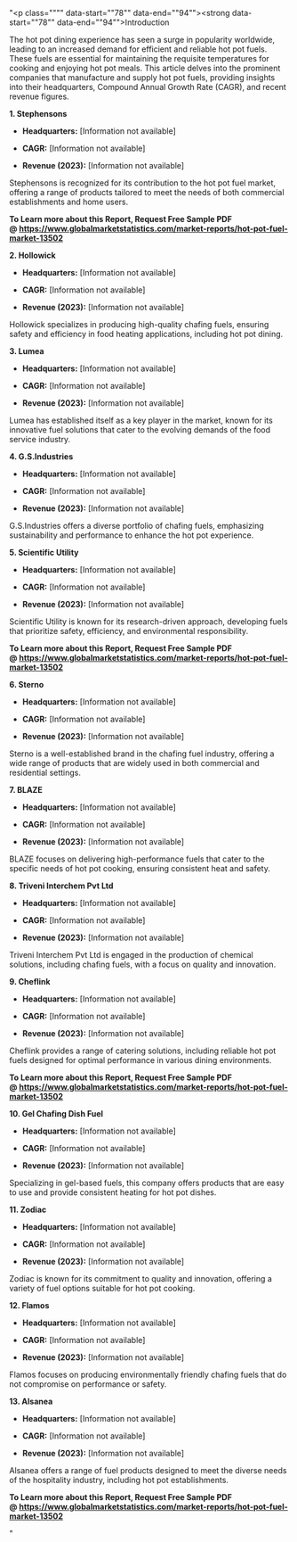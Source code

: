 "<p class="""" data-start=""78"" data-end=""94""><strong data-start=""78"" data-end=""94"">Introduction</strong></p>
<p class="""" data-start=""96"" data-end=""253""><span class=""relative -mx-px my-[-0.2rem] rounded-sm px-px py-[0.2rem]"">The hot pot dining experience has seen a surge in popularity worldwide, leading to an increased demand for efficient and reliable hot pot fuels.</span> <span class=""relative -mx-px my-[-0.2rem] rounded-sm px-px py-[0.2rem]"">These fuels are essential for maintaining the requisite temperatures for cooking and enjoying hot pot meals.</span> <span class=""relative -mx-px my-[-0.2rem] rounded-sm px-px py-[0.2rem]"">This article delves into the prominent companies that manufacture and supply hot pot fuels, providing insights into their headquarters, Compound Annual Growth Rate (CAGR), and recent revenue figures.</span></p>
<p class="""" data-start=""255"" data-end=""273""><strong data-start=""255"" data-end=""273"">1. Stephensons</strong></p>
<ul data-start=""275"" data-end=""576"">
<li class="""" data-start=""275"" data-end=""376"">
<p class="""" data-start=""277"" data-end=""376""><strong data-start=""277"" data-end=""294"">Headquarters:</strong> <span class=""relative -mx-px my-[-0.2rem] rounded-sm px-px py-[0.2rem]"">[Information not available]</span></p>
</li>
<li class="""" data-start=""378"" data-end=""471"">
<p class="""" data-start=""380"" data-end=""471""><strong data-start=""380"" data-end=""389"">CAGR:</strong> <span class=""relative -mx-px my-[-0.2rem] rounded-sm px-px py-[0.2rem]"">[Information not available]</span></p>
</li>
<li class="""" data-start=""473"" data-end=""576"">
<p class="""" data-start=""475"" data-end=""576""><strong data-start=""475"" data-end=""494"">Revenue (2023):</strong> <span class=""relative -mx-px my-[-0.2rem] rounded-sm px-px py-[0.2rem]"">[Information not available]</span></p>
</li>
</ul>
<p class="""" data-start=""578"" data-end=""663""><span class=""relative -mx-px my-[-0.2rem] rounded-sm px-px py-[0.2rem]"">Stephensons is recognized for its contribution to the hot pot fuel market, offering a range of products tailored to meet the needs of both commercial establishments and home users.</span></p>
<p class="""" data-start=""578"" data-end=""663""><strong>To Learn more about this Report, Request Free Sample PDF @&nbsp;<a href=""https://www.globalmarketstatistics.com/market-reports/hot-pot-fuel-market-13502"">https://www.globalmarketstatistics.com/market-reports/hot-pot-fuel-market-13502</a></strong></p>
<p class="""" data-start=""665"" data-end=""681""><strong data-start=""665"" data-end=""681"">2. Hollowick</strong></p>
<ul data-start=""683"" data-end=""996"">
<li class="""" data-start=""683"" data-end=""788"">
<p class="""" data-start=""685"" data-end=""788""><strong data-start=""685"" data-end=""702"">Headquarters:</strong> <span class=""relative -mx-px my-[-0.2rem] rounded-sm px-px py-[0.2rem]"">[Information not available]</span></p>
</li>
<li class="""" data-start=""790"" data-end=""887"">
<p class="""" data-start=""792"" data-end=""887""><strong data-start=""792"" data-end=""801"">CAGR:</strong> <span class=""relative -mx-px my-[-0.2rem] rounded-sm px-px py-[0.2rem]"">[Information not available]</span></p>
</li>
<li class="""" data-start=""889"" data-end=""996"">
<p class="""" data-start=""891"" data-end=""996""><strong data-start=""891"" data-end=""910"">Revenue (2023):</strong> <span class=""relative -mx-px my-[-0.2rem] rounded-sm px-px py-[0.2rem]"">[Information not available]</span></p>
</li>
</ul>
<p class="""" data-start=""998"" data-end=""1083""><span class=""relative -mx-px my-[-0.2rem] rounded-sm px-px py-[0.2rem]"">Hollowick specializes in producing high-quality chafing fuels, ensuring safety and efficiency in food heating applications, including hot pot dining.</span></p>
<p class="""" data-start=""1085"" data-end=""1097""><strong data-start=""1085"" data-end=""1097"">3. Lumea</strong></p>
<ul data-start=""1099"" data-end=""1412"">
<li class="""" data-start=""1099"" data-end=""1204"">
<p class="""" data-start=""1101"" data-end=""1204""><strong data-start=""1101"" data-end=""1118"">Headquarters:</strong> <span class=""relative -mx-px my-[-0.2rem] rounded-sm px-px py-[0.2rem]"">[Information not available]</span></p>
</li>
<li class="""" data-start=""1206"" data-end=""1303"">
<p class="""" data-start=""1208"" data-end=""1303""><strong data-start=""1208"" data-end=""1217"">CAGR:</strong> <span class=""relative -mx-px my-[-0.2rem] rounded-sm px-px py-[0.2rem]"">[Information not available]</span></p>
</li>
<li class="""" data-start=""1305"" data-end=""1412"">
<p class="""" data-start=""1307"" data-end=""1412""><strong data-start=""1307"" data-end=""1326"">Revenue (2023):</strong> <span class=""relative -mx-px my-[-0.2rem] rounded-sm px-px py-[0.2rem]"">[Information not available]</span></p>
</li>
</ul>
<p class="""" data-start=""1414"" data-end=""1499""><span class=""relative -mx-px my-[-0.2rem] rounded-sm px-px py-[0.2rem]"">Lumea has established itself as a key player in the market, known for its innovative fuel solutions that cater to the evolving demands of the food service industry.</span></p>
<p class="""" data-start=""1501"" data-end=""1522""><strong data-start=""1501"" data-end=""1522"">4. G.S.Industries</strong></p>
<ul data-start=""1524"" data-end=""1837"">
<li class="""" data-start=""1524"" data-end=""1629"">
<p class="""" data-start=""1526"" data-end=""1629""><strong data-start=""1526"" data-end=""1543"">Headquarters:</strong> <span class=""relative -mx-px my-[-0.2rem] rounded-sm px-px py-[0.2rem]"">[Information not available]</span></p>
</li>
<li class="""" data-start=""1631"" data-end=""1728"">
<p class="""" data-start=""1633"" data-end=""1728""><strong data-start=""1633"" data-end=""1642"">CAGR:</strong> <span class=""relative -mx-px my-[-0.2rem] rounded-sm px-px py-[0.2rem]"">[Information not available]</span></p>
</li>
<li class="""" data-start=""1730"" data-end=""1837"">
<p class="""" data-start=""1732"" data-end=""1837""><strong data-start=""1732"" data-end=""1751"">Revenue (2023):</strong> <span class=""relative -mx-px my-[-0.2rem] rounded-sm px-px py-[0.2rem]"">[Information not available]</span></p>
</li>
</ul>
<p class="""" data-start=""1839"" data-end=""1924""><span class=""relative -mx-px my-[-0.2rem] rounded-sm px-px py-[0.2rem]"">G.S.Industries offers a diverse portfolio of chafing fuels, emphasizing sustainability and performance to enhance the hot pot experience.</span></p>
<p class="""" data-start=""1926"" data-end=""1951""><strong data-start=""1926"" data-end=""1951"">5. Scientific Utility</strong></p>
<ul data-start=""1953"" data-end=""2266"">
<li class="""" data-start=""1953"" data-end=""2058"">
<p class="""" data-start=""1955"" data-end=""2058""><strong data-start=""1955"" data-end=""1972"">Headquarters:</strong> <span class=""relative -mx-px my-[-0.2rem] rounded-sm px-px py-[0.2rem]"">[Information not available]</span></p>
</li>
<li class="""" data-start=""2060"" data-end=""2157"">
<p class="""" data-start=""2062"" data-end=""2157""><strong data-start=""2062"" data-end=""2071"">CAGR:</strong> <span class=""relative -mx-px my-[-0.2rem] rounded-sm px-px py-[0.2rem]"">[Information not available]</span></p>
</li>
<li class="""" data-start=""2159"" data-end=""2266"">
<p class="""" data-start=""2161"" data-end=""2266""><strong data-start=""2161"" data-end=""2180"">Revenue (2023):</strong> <span class=""relative -mx-px my-[-0.2rem] rounded-sm px-px py-[0.2rem]"">[Information not available]</span></p>
</li>
</ul>
<p class="""" data-start=""2268"" data-end=""2353""><span class=""relative -mx-px my-[-0.2rem] rounded-sm px-px py-[0.2rem]"">Scientific Utility is known for its research-driven approach, developing fuels that prioritize safety, efficiency, and environmental responsibility.</span></p>
<p class="""" data-start=""2268"" data-end=""2353""><strong>To Learn more about this Report, Request Free Sample PDF @&nbsp;<a href=""https://www.globalmarketstatistics.com/market-reports/hot-pot-fuel-market-13502"">https://www.globalmarketstatistics.com/market-reports/hot-pot-fuel-market-13502</a></strong></p>
<p class="""" data-start=""2355"" data-end=""2368""><strong data-start=""2355"" data-end=""2368"">6. Sterno</strong></p>
<ul data-start=""2370"" data-end=""2683"">
<li class="""" data-start=""2370"" data-end=""2475"">
<p class="""" data-start=""2372"" data-end=""2475""><strong data-start=""2372"" data-end=""2389"">Headquarters:</strong> <span class=""relative -mx-px my-[-0.2rem] rounded-sm px-px py-[0.2rem]"">[Information not available]</span></p>
</li>
<li class="""" data-start=""2477"" data-end=""2574"">
<p class="""" data-start=""2479"" data-end=""2574""><strong data-start=""2479"" data-end=""2488"">CAGR:</strong> <span class=""relative -mx-px my-[-0.2rem] rounded-sm px-px py-[0.2rem]"">[Information not available]</span></p>
</li>
<li class="""" data-start=""2576"" data-end=""2683"">
<p class="""" data-start=""2578"" data-end=""2683""><strong data-start=""2578"" data-end=""2597"">Revenue (2023):</strong> <span class=""relative -mx-px my-[-0.2rem] rounded-sm px-px py-[0.2rem]"">[Information not available]</span></p>
</li>
</ul>
<p class="""" data-start=""2685"" data-end=""2770""><span class=""relative -mx-px my-[-0.2rem] rounded-sm px-px py-[0.2rem]"">Sterno is a well-established brand in the chafing fuel industry, offering a wide range of products that are widely used in both commercial and residential settings.</span></p>
<p class="""" data-start=""2772"" data-end=""2784""><strong data-start=""2772"" data-end=""2784"">7. BLAZE</strong></p>
<ul data-start=""2786"" data-end=""3099"">
<li class="""" data-start=""2786"" data-end=""2891"">
<p class="""" data-start=""2788"" data-end=""2891""><strong data-start=""2788"" data-end=""2805"">Headquarters:</strong> <span class=""relative -mx-px my-[-0.2rem] rounded-sm px-px py-[0.2rem]"">[Information not available]</span></p>
</li>
<li class="""" data-start=""2893"" data-end=""2990"">
<p class="""" data-start=""2895"" data-end=""2990""><strong data-start=""2895"" data-end=""2904"">CAGR:</strong> <span class=""relative -mx-px my-[-0.2rem] rounded-sm px-px py-[0.2rem]"">[Information not available]</span></p>
</li>
<li class="""" data-start=""2992"" data-end=""3099"">
<p class="""" data-start=""2994"" data-end=""3099""><strong data-start=""2994"" data-end=""3013"">Revenue (2023):</strong> <span class=""relative -mx-px my-[-0.2rem] rounded-sm px-px py-[0.2rem]"">[Information not available]</span></p>
</li>
</ul>
<p class="""" data-start=""3101"" data-end=""3186""><span class=""relative -mx-px my-[-0.2rem] rounded-sm px-px py-[0.2rem]"">BLAZE focuses on delivering high-performance fuels that cater to the specific needs of hot pot cooking, ensuring consistent heat and safety.</span></p>
<p class="""" data-start=""3188"" data-end=""3220""><strong data-start=""3188"" data-end=""3220"">8. Triveni Interchem Pvt Ltd</strong></p>
<ul data-start=""3222"" data-end=""3535"">
<li class="""" data-start=""3222"" data-end=""3327"">
<p class="""" data-start=""3224"" data-end=""3327""><strong data-start=""3224"" data-end=""3241"">Headquarters:</strong> <span class=""relative -mx-px my-[-0.2rem] rounded-sm px-px py-[0.2rem]"">[Information not available]</span></p>
</li>
<li class="""" data-start=""3329"" data-end=""3426"">
<p class="""" data-start=""3331"" data-end=""3426""><strong data-start=""3331"" data-end=""3340"">CAGR:</strong> <span class=""relative -mx-px my-[-0.2rem] rounded-sm px-px py-[0.2rem]"">[Information not available]</span></p>
</li>
<li class="""" data-start=""3428"" data-end=""3535"">
<p class="""" data-start=""3430"" data-end=""3535""><strong data-start=""3430"" data-end=""3449"">Revenue (2023):</strong> <span class=""relative -mx-px my-[-0.2rem] rounded-sm px-px py-[0.2rem]"">[Information not available]</span></p>
</li>
</ul>
<p class="""" data-start=""3537"" data-end=""3622""><span class=""relative -mx-px my-[-0.2rem] rounded-sm px-px py-[0.2rem]"">Triveni Interchem Pvt Ltd is engaged in the production of chemical solutions, including chafing fuels, with a focus on quality and innovation.</span></p>
<p class="""" data-start=""3624"" data-end=""3639""><strong data-start=""3624"" data-end=""3639"">9. Cheflink</strong></p>
<ul data-start=""3641"" data-end=""3954"">
<li class="""" data-start=""3641"" data-end=""3746"">
<p class="""" data-start=""3643"" data-end=""3746""><strong data-start=""3643"" data-end=""3660"">Headquarters:</strong> <span class=""relative -mx-px my-[-0.2rem] rounded-sm px-px py-[0.2rem]"">[Information not available]</span></p>
</li>
<li class="""" data-start=""3748"" data-end=""3845"">
<p class="""" data-start=""3750"" data-end=""3845""><strong data-start=""3750"" data-end=""3759"">CAGR:</strong> <span class=""relative -mx-px my-[-0.2rem] rounded-sm px-px py-[0.2rem]"">[Information not available]</span></p>
</li>
<li class="""" data-start=""3847"" data-end=""3954"">
<p class="""" data-start=""3849"" data-end=""3954""><strong data-start=""3849"" data-end=""3868"">Revenue (2023):</strong> <span class=""relative -mx-px my-[-0.2rem] rounded-sm px-px py-[0.2rem]"">[Information not available]</span></p>
</li>
</ul>
<p class="""" data-start=""3956"" data-end=""4041""><span class=""relative -mx-px my-[-0.2rem] rounded-sm px-px py-[0.2rem]"">Cheflink provides a range of catering solutions, including reliable hot pot fuels designed for optimal performance in various dining environments.</span></p>
<p class="""" data-start=""3956"" data-end=""4041""><strong>To Learn more about this Report, Request Free Sample PDF @&nbsp;<a href=""https://www.globalmarketstatistics.com/market-reports/hot-pot-fuel-market-13502"">https://www.globalmarketstatistics.com/market-reports/hot-pot-fuel-market-13502</a></strong></p>
<p class="""" data-start=""4043"" data-end=""4072""><strong data-start=""4043"" data-end=""4072"">10. Gel Chafing Dish Fuel</strong></p>
<ul data-start=""4074"" data-end=""4387"">
<li class="""" data-start=""4074"" data-end=""4179"">
<p class="""" data-start=""4076"" data-end=""4179""><strong data-start=""4076"" data-end=""4093"">Headquarters:</strong> <span class=""relative -mx-px my-[-0.2rem] rounded-sm px-px py-[0.2rem]"">[Information not available]</span></p>
</li>
<li class="""" data-start=""4181"" data-end=""4278"">
<p class="""" data-start=""4183"" data-end=""4278""><strong data-start=""4183"" data-end=""4192"">CAGR:</strong> <span class=""relative -mx-px my-[-0.2rem] rounded-sm px-px py-[0.2rem]"">[Information not available]</span></p>
</li>
<li class="""" data-start=""4280"" data-end=""4387"">
<p class="""" data-start=""4282"" data-end=""4387""><strong data-start=""4282"" data-end=""4301"">Revenue (2023):</strong> <span class=""relative -mx-px my-[-0.2rem] rounded-sm px-px py-[0.2rem]"">[Information not available]</span></p>
</li>
</ul>
<p class="""" data-start=""4389"" data-end=""4474""><span class=""relative -mx-px my-[-0.2rem] rounded-sm px-px py-[0.2rem]"">Specializing in gel-based fuels, this company offers products that are easy to use and provide consistent heating for hot pot dishes.</span></p>
<p class="""" data-start=""4476"" data-end=""4490""><strong data-start=""4476"" data-end=""4490"">11. Zodiac</strong></p>
<ul data-start=""4492"" data-end=""4805"">
<li class="""" data-start=""4492"" data-end=""4597"">
<p class="""" data-start=""4494"" data-end=""4597""><strong data-start=""4494"" data-end=""4511"">Headquarters:</strong> <span class=""relative -mx-px my-[-0.2rem] rounded-sm px-px py-[0.2rem]"">[Information not available]</span></p>
</li>
<li class="""" data-start=""4599"" data-end=""4696"">
<p class="""" data-start=""4601"" data-end=""4696""><strong data-start=""4601"" data-end=""4610"">CAGR:</strong> <span class=""relative -mx-px my-[-0.2rem] rounded-sm px-px py-[0.2rem]"">[Information not available]</span></p>
</li>
<li class="""" data-start=""4698"" data-end=""4805"">
<p class="""" data-start=""4700"" data-end=""4805""><strong data-start=""4700"" data-end=""4719"">Revenue (2023):</strong> <span class=""relative -mx-px my-[-0.2rem] rounded-sm px-px py-[0.2rem]"">[Information not available]</span></p>
</li>
</ul>
<p class="""" data-start=""4807"" data-end=""4892""><span class=""relative -mx-px my-[-0.2rem] rounded-sm px-px py-[0.2rem]"">Zodiac is known for its commitment to quality and innovation, offering a variety of fuel options suitable for hot pot cooking.</span></p>
<p class="""" data-start=""4894"" data-end=""4908""><strong data-start=""4894"" data-end=""4908"">12. Flamos</strong></p>
<ul data-start=""4910"" data-end=""5223"">
<li class="""" data-start=""4910"" data-end=""5015"">
<p class="""" data-start=""4912"" data-end=""5015""><strong data-start=""4912"" data-end=""4929"">Headquarters:</strong> <span class=""relative -mx-px my-[-0.2rem] rounded-sm px-px py-[0.2rem]"">[Information not available]</span></p>
</li>
<li class="""" data-start=""5017"" data-end=""5114"">
<p class="""" data-start=""5019"" data-end=""5114""><strong data-start=""5019"" data-end=""5028"">CAGR:</strong> <span class=""relative -mx-px my-[-0.2rem] rounded-sm px-px py-[0.2rem]"">[Information not available]</span></p>
</li>
<li class="""" data-start=""5116"" data-end=""5223"">
<p class="""" data-start=""5118"" data-end=""5223""><strong data-start=""5118"" data-end=""5137"">Revenue (2023):</strong> <span class=""relative -mx-px my-[-0.2rem] rounded-sm px-px py-[0.2rem]"">[Information not available]</span></p>
</li>
</ul>
<p class="""" data-start=""5225"" data-end=""5310""><span class=""relative -mx-px my-[-0.2rem] rounded-sm px-px py-[0.2rem]"">Flamos focuses on producing environmentally friendly chafing fuels that do not compromise on performance or safety.</span></p>
<p class="""" data-start=""5312"" data-end=""5327""><strong data-start=""5312"" data-end=""5327"">13. Alsanea</strong></p>
<ul data-start=""5329"" data-end=""5654"">
<li class="""" data-start=""5329"" data-end=""5438"">
<p class="""" data-start=""5331"" data-end=""5438""><strong data-start=""5331"" data-end=""5348"">Headquarters:</strong> <span class=""relative -mx-px my-[-0.2rem] rounded-sm px-px py-[0.2rem]"">[Information not available]</span></p>
</li>
<li class="""" data-start=""5440"" data-end=""5541"">
<p class="""" data-start=""5442"" data-end=""5541""><strong data-start=""5442"" data-end=""5451"">CAGR:</strong> <span class=""relative -mx-px my-[-0.2rem] rounded-sm px-px py-[0.2rem]"">[Information not available]</span></p>
</li>
<li class="""" data-start=""5543"" data-end=""5654"">
<p class="""" data-start=""5545"" data-end=""5654""><strong data-start=""5545"" data-end=""5564"">Revenue (2023):</strong> <span class=""relative -mx-px my-[-0.2rem] rounded-sm px-px py-[0.2rem]"">[Information not available]</span></p>
</li>
</ul>
<p class="""" data-start=""5656"" data-end=""5745""><span class=""relative -mx-px my-[-0.2rem] rounded-sm px-px py-[0.2rem]"">Alsanea offers a range of fuel products designed to meet the diverse needs of the hospitality industry, including hot pot establishments.</span></p>
<p class="""" data-start=""5656"" data-end=""5745""><span class=""relative -mx-px my-[-0.2rem] rounded-sm px-px py-[0.2rem]""><strong>To Learn more about this Report, Request Free Sample PDF @&nbsp;<a href=""https://www.globalmarketstatistics.com/market-reports/hot-pot-fuel-market-13502"">https://www.globalmarketstatistics.com/market-reports/hot-pot-fuel-market-13502</a></strong></span></p>"
